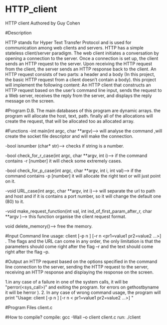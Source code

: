 # HTTP_client

HTTP client
Authored by Guy Cohen

#Description

HTTP stands for Hyper Text Transfer Protocol and is used for communication among web clients and servers. HTTP has a simple stateless client/server paradigm. The web client initiates a conversation by opening a connection to the server. Once a connection is set up, the client sends an HTTP request to the server. Upon receiving the HTTP request from the client, the server sends an HTTP response back to the client. An HTTP request consists of two parts: a header and a body (In this project, the basic HTTP request from a client doesn’t contain a body). 
this project will implement the following content: An HTTP client that constructs an HTTP request based on the user’s command line input, sends the request to a Web server, receives the reply from the server, and displays the reply message on the screen. 

#Program D.B.
The main databases of this program are dynamic arrays. the program will allocate the host, text, path. finally all of the allocations will create the request, that will be allocated too as allocated array.

#Functions
-int main(int argc, char **argv)—> will analyse the command ,will create the socket file descriptor and will make the connection. 

-bool isnumber (char* str)--> checks if string is a number.

-bool check_for_r_case(int argc, char **argv, int i)--> if the command contains  -r [number] it will check some extremely cases.

-bool check_for_p_case(int argc, char **argv, int i, int val)--> if the command contains -p [number] it will allocate the right text or will just point on it. 



-void URL_case(int argc, char **argv, int i)--> will separate the url to path and host and if it is contains a port number, so it will change the default one (80) to it.

-void make_request_function(int val, int ind_of_first_param_after_r, char **argv )--> this function organise the client request format.

void delete_memory()—> free the memory.

#Input
Command line usage: client [–p n <text>] [–r n <pr1=value1 pr2=value2 …>] <URL>. The flags and the URL can come in any order, the only limitation is that the parameters should come right after the flag –r and the text should come right after the flag –p. 

#Output
an HTTP request based on the options specified in the command line
connection to the server,  sending the HTTP request to the server, receiving  an HTTP response and displaying the response on the screen.

1.in any case of a failure in one of the system calls, it will be "perror(<sys_call>)" and exiting the program. for errors on gethostbyname it will be herror ).
2. In any case of wrong command usage, the program will print "Usage: client [-p n <text>] [-r n < pr1=value1 pr2=value2 …>] <URL>" 
  
#Program Files
client.c

#How to compile?
compile: gcc -Wall –o client client.c
run: ./client 





